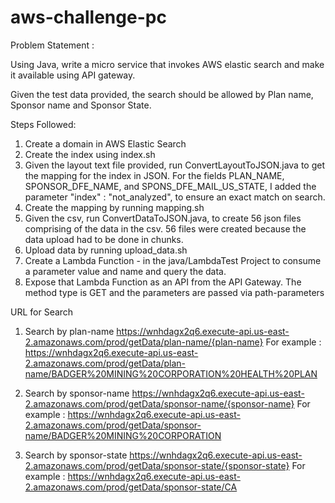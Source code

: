 # aws-challenge-pc

Problem Statement : 

Using Java, write a micro service that invokes AWS elastic search and make it available using API gateway. 

Given the test data provided, the search should be allowed by Plan name, Sponsor name and Sponsor State.

Steps Followed:

1. Create a domain in AWS Elastic Search
2. Create the index using index.sh
3. Given the layout text file provided, run ConvertLayoutToJSON.java to get the mapping for the index in JSON. For the fields PLAN_NAME, SPONSOR_DFE_NAME, and SPONS_DFE_MAIL_US_STATE, I added the parameter "index" : "not_analyzed", to ensure an exact match on search.
4. Create the mapping by running mapping.sh
5. Given the csv, run ConvertDataToJSON.java, to create 56 json files comprising of the data in the csv. 56 files were created because the data upload had to be done in chunks.
6. Upload data by running upload_data.sh
7. Create a Lambda Function - in the java/LambdaTest Project to consume a parameter value and name and query the data.
8. Expose that Lambda Function as an API from the API Gateway. The method type is GET and the parameters are passed via path-parameters

URL for Search

1. Search by plan-name
   https://wnhdagx2q6.execute-api.us-east-2.amazonaws.com/prod/getData/plan-name/{plan-name}
   For example : https://wnhdagx2q6.execute-api.us-east-2.amazonaws.com/prod/getData/plan-name/BADGER%20MINING%20CORPORATION%20HEALTH%20PLAN

2. Search by sponsor-name
   https://wnhdagx2q6.execute-api.us-east-2.amazonaws.com/prod/getData/sponsor-name/{sponsor-name}
   For example : https://wnhdagx2q6.execute-api.us-east-2.amazonaws.com/prod/getData/sponsor-name/BADGER%20MINING%20CORPORATION

3. Search by sponsor-state
   https://wnhdagx2q6.execute-api.us-east-2.amazonaws.com/prod/getData/sponsor-state/{sponsor-state}
   For example : https://wnhdagx2q6.execute-api.us-east-2.amazonaws.com/prod/getData/sponsor-state/CA
